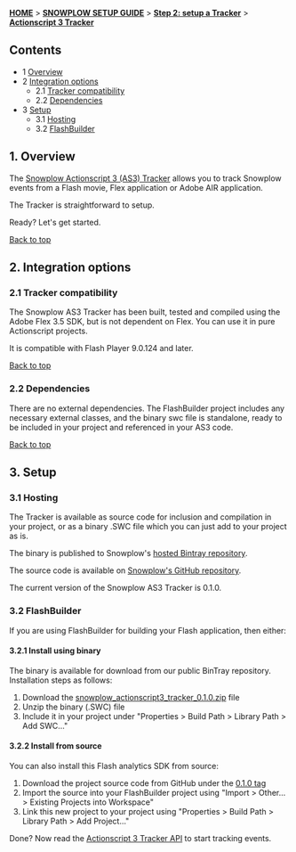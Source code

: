 <a name="top" />

[**HOME**](Home) > [**SNOWPLOW SETUP GUIDE**](Setting-up-Snowplow) > [**Step 2: setup a Tracker**](Setting-up-a-Tracker) > [**Actionscript 3 Tracker**](as3-tracker-setup)

## Contents

- 1 [Overview](#overview)  
- 2 [Integration options](#integration-options)
  - 2.1 [Tracker compatibility](#compatibility)  
  - 2.2 [Dependencies](#dependencies)
- 3 [Setup](#setup)
  - 3.1 [Hosting](#hosting)
  - 3.2 [FlashBuilder](#flashbuilder)

<a name="overview" />

## 1. Overview

The [Snowplow Actionscript 3 (AS3) Tracker][github-snowplow-as3] allows you to track Snowplow events from a Flash movie, Flex application or Adobe AIR application.

The Tracker is straightforward to setup.

Ready? Let's get started.

[Back to top](#top)

<a name="integration-options" />

## 2. Integration options

<a name="compatibility" />

### 2.1 Tracker compatibility

The Snowplow AS3 Tracker has been built, tested and compiled using the Adobe Flex 3.5 SDK, but is not dependent on Flex. You can use it in pure Actionscript projects.

It is compatible with Flash Player 9.0.124 and later.

[Back to top](#top)

<a name="dependencies" />

### 2.2 Dependencies

There are no external dependencies. The FlashBuilder project includes any necessary external classes, and the binary swc file is standalone, ready to be included in your project and referenced in your AS3 code.

[Back to top](#top)

<a name="setup" />

## 3. Setup

<a name="hosting" />

### 3.1 Hosting

The Tracker is available as source code for inclusion and compilation in your project, or as a binary .SWC file which you can just add to your project as is.

The binary is published to Snowplow's [hosted Bintray repository][bintray-snowplow-as3].

The source code is available on [Snowplow's GitHub repository][github-snowplow-as3].

The current version of the Snowplow AS3 Tracker is 0.1.0.

<a name="flashbuilder" />

### 3.2 FlashBuilder

If you are using FlashBuilder for building your Flash application, then either:

#### 3.2.1 Install using binary

The binary is available for download from our public BinTray repository. Installation steps as follows:

1. Download the [snowplow_actionscript3_tracker_0.1.0.zip][bintray-snowplow-as3] file
2. Unzip the binary (.SWC) file
3. Include it in your project under "Properties > Build Path > Library Path > Add SWC..."

#### 3.2.2 Install from source

You can also install this Flash analytics SDK from source:

1. Download the project source code from GitHub under the [0.1.0 tag][source-snowplow-as3]
2. Import the source into your FlashBuilder project using "Import > Other... > Existing Projects into Workspace"
3. Link this new project to your project using "Properties > Build Path > Library Path > Add Project..."

Done? Now read the [Actionscript 3 Tracker API](./ActionScript3-Tracker) to start tracking events.

[flash]: http://help.adobe.com/en_US/FlashPlatform/reference/actionscript/3/
[github-snowplow-as3]: https://github.com/snowplow/snowplow-actionscript3-tracker
[bintray-snowplow-as3]: http://dl.bintray.com/snowplow/snowplow-generic/snowplow_actionscript3_tracker_0.1.0.zip
[source-snowplow-as3]: https://github.com/snowplow/snowplow-actionscript3-tracker/tree/0.1.0
